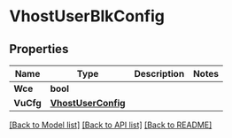 # VhostUserBlkConfig

## Properties

Name | Type | Description | Notes
------------ | ------------- | ------------- | -------------
**Wce** | **bool** |  | 
**VuCfg** | [**VhostUserConfig**](VhostUserConfig.md) |  | 

[[Back to Model list]](../README.md#documentation-for-models) [[Back to API list]](../README.md#documentation-for-api-endpoints) [[Back to README]](../README.md)


